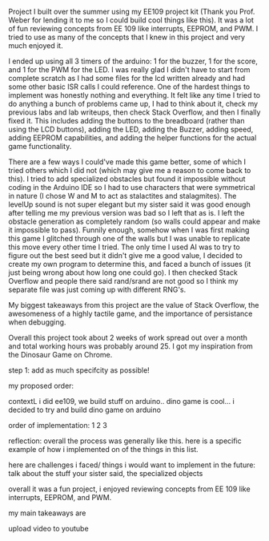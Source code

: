 Project I built over the summer using my EE109 project kit (Thank you Prof. Weber for lending it to me so I could build cool things like this).
It was a lot of fun reviewing concepts from EE 109 like interrupts, EEPROM, and PWM. I tried to use as many of the concepts that I knew in this project and very much enjoyed it.

I ended up using all 3 timers of the arduino: 1 for the buzzer, 1 for the score, and 1 for the PWM for the LED. I was really glad I didn't have to start from complete scratch as I had some files for the lcd written already and had some other basic ISR calls I could reference. One of the hardest things to implement was honestly nothing and everything. It felt like any time I tried to do anything a bunch of problems came up, I had to think about it, check my previous labs and lab writeups, then check Stack Overflow, and then I finally fixed it. This includes adding the buttons to the breadboard (rather than using the LCD buttons), adding the LED, adding the Buzzer, adding speed, adding EEPROM capabilities, and adding the helper functions for the actual game functionality.

There are a few ways I could've made this game better, some of which I tried others which I did not (which may give me a reason to come back to this). I tried to add specialized obstacles but found it impossible without coding in the Arduino IDE so I had to use characters that were symmetrical in nature (I chose W and M to act as stalactites and stalagmites). The levelUp sound is not super elegant but my sister said it was good enough after telling me my previous version was bad so I left that as is. I left the obstacle generation as completely random (so walls could appear and make it impossible to pass). Funnily enough, somehow when I was first making this game I glitched through one of the walls but I was unable to replicate this move every other time I tried. The only time I used AI was to try to figure out the best seed but it didn't give me a good value, I decided to create my own program to determine this, and faced a bunch of issues (it just being wrong about how long one could go). I then checked Stack Overflow and people there said rand/srand are not good so I think my separate file was just coming up with different RNG's.

My biggest takeaways from this project are the value of Stack Overflow, the awesomeness of a highly tactile game, and the importance of persistance when debugging.

Overall this project took about 2 weeks of work spread out over a month and total working hours was probably around 25. I got my inspiration from the Dinosaur Game on Chrome.


step 1: add as much specifcity as possible!

my proposed order:

contextL i did ee109, we build stuff on arduino.. dino game is cool... i decided to try and build dino game on arduino

order of implementation:
1
2
3

reflection: overall the process was generally like this. here is a specific example of how i implemented on of the things in this list.

here are challenges i faced/ things i would want to implement in the future:
talk about the stuff your sister said, the specialized objects

overall it was a fun project, i enjoyed reviewing concepts from EE 109 like interrupts, EEPROM, and PWM. 

my main takeaways are

upload video to youtube

